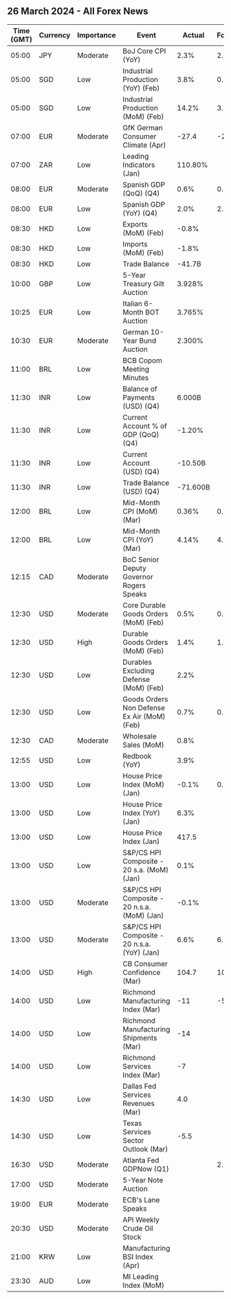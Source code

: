 ## 26 March 2024 - All Forex News

| Time (GMT) | Currency | Importance | Event | Actual | Forecast | Previous |
|------|----------|------------|-------|--------|----------|----------|
| 05:00 | JPY | Moderate | BoJ Core CPI (YoY) | 2.3% | 2.5% | 2.6% |
| 05:00 | SGD | Low | Industrial Production (YoY) (Feb) | 3.8% | 0.5% | 0.6% |
| 05:00 | SGD | Low | Industrial Production (MoM) (Feb) | 14.2% | 3.1% | -6.7% |
| 07:00 | EUR | Moderate | GfK German Consumer Climate (Apr) | -27.4 | -27.9 | -28.8 |
| 07:00 | ZAR | Low | Leading Indicators (Jan) | 110.80% |  | 111.34% |
| 08:00 | EUR | Moderate | Spanish GDP (QoQ) (Q4) | 0.6% | 0.6% | 0.3% |
| 08:00 | EUR | Low | Spanish GDP (YoY) (Q4) | 2.0% | 2.0% | 1.8% |
| 08:30 | HKD | Low | Exports (MoM) (Feb) | -0.8% |  | 33.6% |
| 08:30 | HKD | Low | Imports (MoM) (Feb) | -1.8% |  | 21.7% |
| 08:30 | HKD | Low | Trade Balance | -41.7B |  | 3.6B |
| 10:00 | GBP | Low | 5-Year Treasury Gilt Auction | 3.928% |  | 4.314% |
| 10:25 | EUR | Low | Italian 6-Month BOT Auction | 3.765% |  | 3.769% |
| 10:30 | EUR | Moderate | German 10-Year Bund Auction | 2.300% |  | 2.310% |
| 11:00 | BRL | Low | BCB Copom Meeting Minutes |  |  |  |
| 11:30 | INR | Low | Balance of Payments (USD) (Q4) | 6.000B |  | 2.500B |
| 11:30 | INR | Low | Current Account % of GDP (QoQ) (Q4) | -1.20% |  | -1.00% |
| 11:30 | INR | Low | Current Account (USD) (Q4) | -10.50B |  | -11.40B |
| 11:30 | INR | Low | Trade Balance (USD) (Q4) | -71.600B |  | -61.000B |
| 12:00 | BRL | Low | Mid-Month CPI (MoM) (Mar) | 0.36% | 0.32% | 0.78% |
| 12:00 | BRL | Low | Mid-Month CPI (YoY) (Mar) | 4.14% | 4.10% | 4.49% |
| 12:15 | CAD | Moderate | BoC Senior Deputy Governor Rogers Speaks |  |  |  |
| 12:30 | USD | Moderate | Core Durable Goods Orders (MoM) (Feb) | 0.5% | 0.4% | -0.3% |
| 12:30 | USD | High | Durable Goods Orders (MoM) (Feb) | 1.4% | 1.2% | -6.9% |
| 12:30 | USD | Low | Durables Excluding Defense (MoM) (Feb) | 2.2% |  | -7.9% |
| 12:30 | USD | Low | Goods Orders Non Defense Ex Air (MoM) (Feb) | 0.7% | 0.1% | -0.4% |
| 12:30 | CAD | Moderate | Wholesale Sales (MoM) | 0.8% |  | 0.1% |
| 12:55 | USD | Low | Redbook (YoY) | 3.9% |  | 3.4% |
| 13:00 | USD | Low | House Price Index (MoM) (Jan) | -0.1% | 0.2% | 0.1% |
| 13:00 | USD | Low | House Price Index (YoY) (Jan) | 6.3% |  | 6.7% |
| 13:00 | USD | Low | House Price Index (Jan) | 417.5 |  | 417.8 |
| 13:00 | USD | Low | S&P/CS HPI Composite - 20 s.a. (MoM) (Jan) | 0.1% |  | 0.3% |
| 13:00 | USD | Moderate | S&P/CS HPI Composite - 20 n.s.a. (MoM) (Jan) | -0.1% |  | -0.3% |
| 13:00 | USD | Moderate | S&P/CS HPI Composite - 20 n.s.a. (YoY) (Jan) | 6.6% | 6.6% | 6.2% |
| 14:00 | USD | High | CB Consumer Confidence (Mar) | 104.7 | 106.9 | 104.8 |
| 14:00 | USD | Low | Richmond Manufacturing Index (Mar) | -11 | -5 | -5 |
| 14:00 | USD | Low | Richmond Manufacturing Shipments (Mar) | -14 |  | -15 |
| 14:00 | USD | Low | Richmond Services Index (Mar) | -7 |  | -16 |
| 14:30 | USD | Low | Dallas Fed Services Revenues (Mar) | 4.0 |  | 5.2 |
| 14:30 | USD | Low | Texas Services Sector Outlook (Mar) | -5.5 |  | -3.9 |
| 16:30 | USD | Moderate | Atlanta Fed GDPNow (Q1) |  | 2.1% | 2.1% |
| 17:00 | USD | Moderate | 5-Year Note Auction |  |  | 4.320% |
| 19:00 | EUR | Moderate | ECB's Lane Speaks |  |  |  |
| 20:30 | USD | Moderate | API Weekly Crude Oil Stock |  |  | -1.519M |
| 21:00 | KRW | Low | Manufacturing BSI Index (Apr) |  |  | 76 |
| 23:30 | AUD | Low | MI Leading Index (MoM) |  |  | -0.1% |
